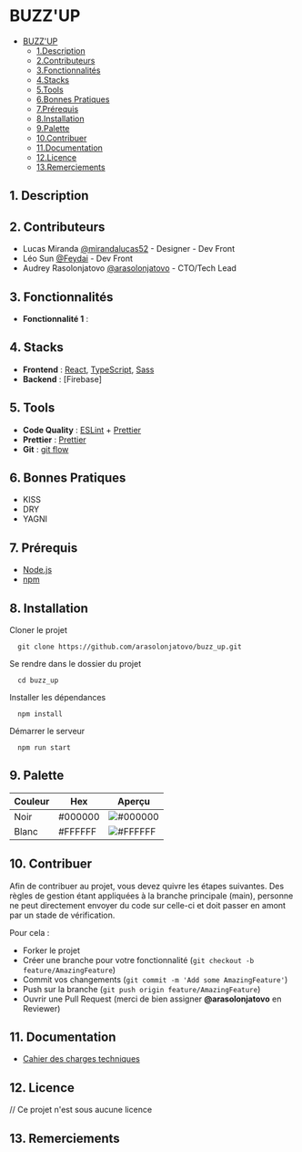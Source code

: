 # BUZZ'UP

- [BUZZ'UP](#buzzup)
  - [1.Description](#1-description)
  - [2.Contributeurs](#2-contributeurs)
  - [3.Fonctionnalités](#3-fonctionnalités)
  - [4.Stacks](#4-stacks)
  - [5.Tools](#5-tools)
  - [6.Bonnes Pratiques](#6-bonnes-pratiques)
  - [7.Prérequis](#7-prérequis)
  - [8.Installation](#8-installation)
  - [9.Palette](#9-palette)
  - [10.Contribuer](#10-contribuer)
  - [11.Documentation](#11-documentation)
  - [12.Licence](#12-licence)
  - [13.Remerciements](#13-remerciements)

## 1. Description

## 2. Contributeurs

- Lucas Miranda [@mirandalucas52](https://www.github.com/mirandalucas52) - Designer - Dev Front
- Léo Sun [@Feydai](https://www.github.com/Feydai) - Dev Front
- Audrey Rasolonjatovo [@arasolonjatovo](https://www.github.com/arasolonjatovo) - CTO/Tech Lead

## 3. Fonctionnalités

- **Fonctionnalité 1** :

## 4. Stacks

- **Frontend** : [React](https://reactjs.org/), [TypeScript](https://www.typescriptlang.org/docs/handbook/typescript-in-5-minutes.html), [Sass](https://sass-lang.com/documentation/)
- **Backend** : [Firebase]

## 5. Tools

- **Code Quality** : [ESLint](https://eslint.org/) + [Prettier](https://prettier.io/)
- **Prettier** : [Prettier](https://prettier.io/)
- __Git__ : [git flow](https://danielkummer.github.io/git-flow-cheatsheet/index.fr_FR.html)

## 6. Bonnes Pratiques

- KISS
- DRY
- YAGNI

## 7. Prérequis

- [Node.js](https://nodejs.org/en/)
- [npm](https://www.npmjs.com/)

## 8. Installation

Cloner le projet

```
  git clone https://github.com/arasolonjatovo/buzz_up.git
```

Se rendre dans le dossier du projet

```
  cd buzz_up
```

Installer les dépendances

``` 
  npm install
```

Démarrer le serveur

``` 
  npm run start
```

## 9. Palette

| Couleur             | Hex                                                                | Aperçu
| ----------------- | ------------------------------------------------------------------ | -------------------- |
| Noir | #000000 | ![#000000](https://via.placeholder.com/10/000000?text=+)|
| Blanc | #FFFFFF | ![#FFFFFF](https://via.placeholder.com/10/FFFFFF?text=+)|

## 10. Contribuer

Afin de contribuer au projet, vous devez quivre les étapes suivantes. Des règles de gestion étant appliquées à la branche principale (main), personne ne peut directement envoyer du code sur celle-ci et doit passer en amont par un stade de vérification.

Pour cela :

- Forker le projet
- Créer une branche pour votre fonctionnalité (`git checkout -b feature/AmazingFeature`)
- Commit vos changements (`git commit -m 'Add some AmazingFeature'`)
- Push sur la branche (`git push origin feature/AmazingFeature`)
- Ouvrir une Pull Request (merci de bien assigner **@arasolonjatovo** en Reviewer)

## 11. Documentation

- [Cahier des charges techniques](./docs/cahier-des-charges-techniques.md)

## 12. Licence

 // Ce projet n'est sous aucune licence

## 13. Remerciements
